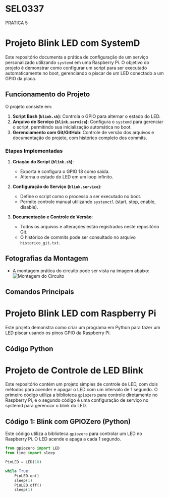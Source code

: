 # SEL0337
PRATICA 5
# Projeto Blink LED com SystemD

Este repositório documenta a prática de configuração de um serviço personalizado utilizando `systemd` em uma Raspberry Pi. O objetivo do projeto é demonstrar como configurar um script para ser executado automaticamente no boot, gerenciando o piscar de um LED conectado a um GPIO da placa.

## Funcionamento do Projeto

O projeto consiste em:
1. **Script Bash (`blink.sh`)**: Controla o GPIO para alternar o estado do LED.
2. **Arquivo de Serviço (`blink.service`)**: Configura o `systemd` para gerenciar o script, permitindo sua inicialização automática no boot.
3. **Gerenciamento com Git/GitHub**: Controle de versão dos arquivos e documentação do projeto, com histórico completo dos commits.

### Etapas Implementadas
1. **Criação do Script (`blink.sh`)**:
   - Exporta e configura o GPIO 18 como saída.
   - Alterna o estado do LED em um loop infinito.

2. **Configuração do Serviço (`blink.service`)**:
   - Define o script como o processo a ser executado no boot.
   - Permite controle manual utilizando `systemctl` (start, stop, enable, disable).

3. **Documentação e Controle de Versão**:
   - Todos os arquivos e alterações estão registrados neste repositório Git.
   - O histórico de commits pode ser consultado no arquivo `historico_git.txt`.

## Fotografias da Montagem
- A montagem prática do circuito pode ser vista na imagem abaixo:
  ![Montagem do Circuito](link_para_fotografia)



## Comandos Principais

# Projeto Blink LED com Raspberry Pi

Este projeto demonstra como criar um programa em Python para fazer um LED piscar usando os pinos GPIO da Raspberry Pi.

## Código Python
# Projeto de Controle de LED Blink

Este repositório contém um projeto simples de controle de LED, com dois métodos para acender e apagar o LED com um intervalo de 1 segundo. O primeiro código utiliza a biblioteca `gpiozero` para controle diretamente no Raspberry Pi, e o segundo código é uma configuração de serviço no systemd para gerenciar o blink do LED.

## Código 1: Blink com GPIOZero (Python)

Este código utiliza a biblioteca `gpiozero` para controlar um LED no Raspberry Pi. O LED acende e apaga a cada 1 segundo.

```python
from gpiozero import LED
from time import sleep

PinLED = LED(18)

while True:
    PinLED.on()
    sleep(1)
    PinLED.off()
    sleep(1)

